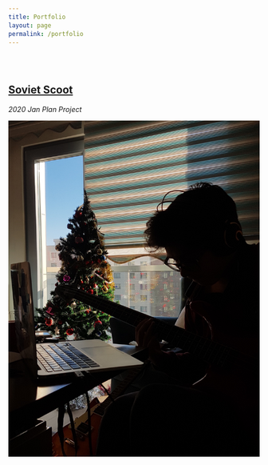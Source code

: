 ```yaml
---
title: Portfolio
layout: page
permalink: /portfolio
---
```


<head>
<style>

 .center {
     text-align: center;
 }

   p {
     display: block;
     margin-top: 0.5em;
     margin-bottom: 0.5em;
     margin-left: 0;
    margin-right: 0;
 }

   .pagination {
     display: inline-block;
 }
 .pagination a {
     color: black;
     float: left;
     padding: 8px 16px;
     text-decoration: none;
     text-align: center;
 }

 .pagination a.active {
     background-color: white;
     color: #4b0082;
 }

.pagination a:hover:not(.active) {color: #aa33ff;}

  .overlay {
  position: absolute;
  top: 0;
  bottom: 0;
  left: 0;
  right: 0;
  height: 100%;
  width: 100%;
  opacity: 0;
  transition: .5s ease;
  background-color: black;
}

.container {
  position: relative;
  width: 100%;
}

.container:hover .overlay {
  opacity: 0.5;
}

.text {
  color: white;
  font-size: 20px;
  position: absolute;
  top: 50%;
  left: 50%;
  transform: translate(-50%, -50%);
  -ms-transform: translate(-50%, -50%);
  text-align: center;
  opacity: 1
}

</style>


</head>
 <body>

 <h2 style="margin-top: 75px"> <a href="https://github.com/maxtheaxe/soviet-scoot"> Soviet Scoot </a> </h2>
 <p> <i> 2020 Jan Plan Project </i> </p>
 <img src="/assets/music.jpg" style="width:504px;height:672px">

 <!-- <div class="center">
   <div class="pagination">
     <a href="https://izgebayyurt.github.io/photography">&laquo;</a>
     <a href="https://izgebayyurt.github.io/photography">1</a>
     <a class="active" href="#">2</a>
   </div>
 </div> -->
</body>
